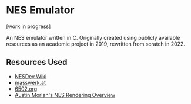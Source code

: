 # NES Emulator

[work in progress]

An NES emulator written in C. Originally created using publicly available
resources as an academic project in 2019, rewritten from scratch in 2022.

## Resources Used

- [NESDev Wiki](https://nesdev.org/wiki)
- [masswerk.at]()
- [6502.org]()
- [Austin Morlan's NES Rendering Overview](https://austinmorlan.com/posts/nes_rendering_overview/)
